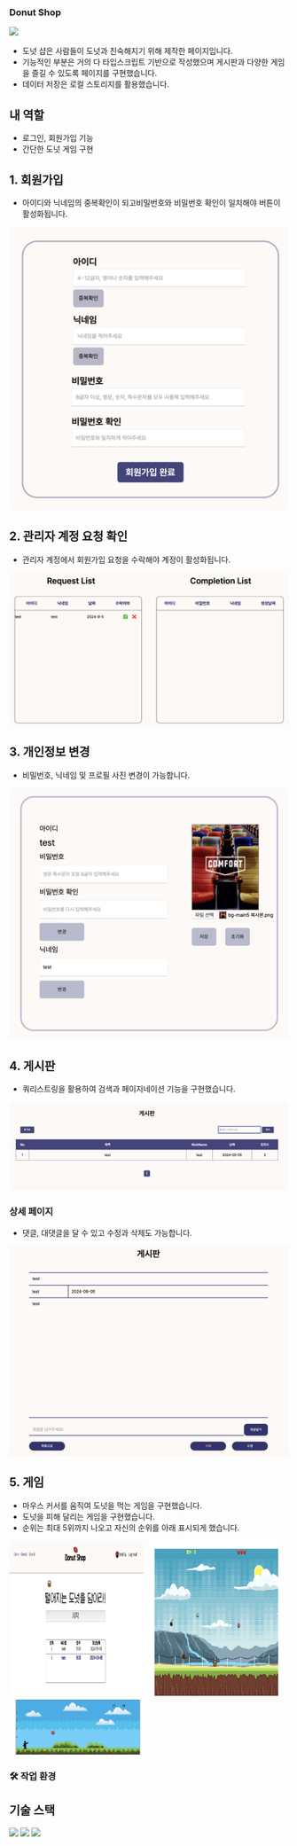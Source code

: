 ### Donut Shop

<img src="./src/img/KakaoTalk_Photo_2024-09-03-14-34-50.gif">

- 도넛 샵은 사람들이 도넛과 친숙해지기 위해 제작한 페이지입니다.
- 기능적인 부분은 거의 다 타입스크립트 기반으로 작성했으며 게시판과 다양한 게임을 즐길 수 있도록 페이지를 구현했습니다.
- 데이터 저장은 로컬 스토리지를 활용했습니다.

## 내 역할

- 로그인, 회원가입 기능
- 간단한 도넛 게임 구현


## 1. 회원가입
- 아이디와 닉네임의 중복확인이 되고비밀번호와 비밀번호 확인이 일치해야 버튼이 활성화됩니다.

<img src="./src/img/스크린샷 2024-09-05 오전 9.49.53.png">

## 2. 관리자 계정 요청 확인
- 관리자 계정에서 회원가입 요청을 수락해야 계정이 활성화됩니다.

<img src="./src/img/스크린샷 2024-09-05 오전 10.29.12.png">

## 3. 개인정보 변경
- 비밀번호, 닉네임 및 프로필 사진 변경이 가능합니다.

<img src="./src/img/스크린샷 2024-09-05 오전 10.37.06.png">

## 4. 게시판
- 쿼리스트링을 활용하여 검색과 페이지네이션 기능을 구현했습니다.

<img src="./src/img/스크린샷 2024-09-05 오후 1.12.22.png">

### 상세 페이지
- 댓글, 대댓글을 달 수 있고 수정과 삭제도 가능합니다.

<img src="./src/img/스크린샷 2024-09-05 오후 1.11.44.png">

## 5. 게임
- 마우스 커서를 움직여 도넛을 먹는 게임을 구현했습니다.
- 도넛을 피해 달리는 게임을 구현했습니다.
- 순위는 최대 5위까지 나오고 자신의 순위를 아래 표시되게 했습니다.

<img src="./src/img/스크린샷 2024-09-05 오후 1.27.48.png" style="width: 48%; float: left; height: 280px;">
<img src="./src/img/스크린샷 2024-09-05 오후 1.27.14.png" style="width: 48%; margin-left: 10px; height: 280px;">
<img src="./src/img/스크린샷 2024-09-05 오후 1.30.58.png" style="width: 48%">

### 🛠️ 작업 환경

## 기술 스택
<img src="https://camo.githubusercontent.com/5818a9647ce40bd63b9075f379d79a5f1cf126aa44a00b5686aabae4d3ef1113/68747470733a2f2f696d672e736869656c64732e696f2f62616467652f435353332d3135373242363f7374796c653d666f722d7468652d6261646765266c6f676f3d43535333266c6f676f436f6c6f723d7768697465">
<img src="https://camo.githubusercontent.com/9b2de4d0b1f7962e804316c652b5d0b46bdad0b70d7eb04cbf962e27fd1e1da3/68747470733a2f2f696d672e736869656c64732e696f2f62616467652f4a6176615363726970742d4637444631453f7374796c653d666f722d7468652d6261646765266c6f676f3d4a617661536372697074266c6f676f436f6c6f723d626c61636b">
<img src="https://camo.githubusercontent.com/4ec22ada9fa2b5dc3debaae65a96ae1c1fecbead5ac27280e0435168768b0698/68747470733a2f2f696d672e736869656c64732e696f2f62616467652f747970657363726970742d3331373843363f7374796c653d666f722d7468652d6261646765266c6f676f3d74797065736372697074266c6f676f436f6c6f723d7768697465">
